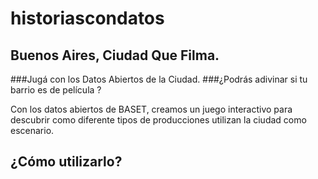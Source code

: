# historiascondatos
## Buenos Aires, Ciudad Que Filma.
###Jugá con los Datos Abiertos de la Ciudad.
###¿Podrás adivinar si tu barrio es de película ?

Con los datos abiertos de BASET, creamos un juego interactivo para descubrir como diferente tipos de producciones utilizan la ciudad como escenario.

## ¿Cómo utilizarlo?



